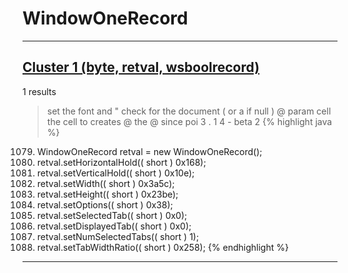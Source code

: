 # WindowOneRecord

***

## [Cluster 1 (byte, retval, wsboolrecord)](./1)
1 results
> set the font and " check for the document ( or a if null ) @ param cell the cell to creates @ the @ since poi 3 . 1 4 - beta 2 
{% highlight java %}
1079. WindowOneRecord retval = new WindowOneRecord();
1081. retval.setHorizontalHold(( short ) 0x168);
1082. retval.setVerticalHold(( short ) 0x10e);
1083. retval.setWidth(( short ) 0x3a5c);
1084. retval.setHeight(( short ) 0x23be);
1085. retval.setOptions(( short ) 0x38);
1086. retval.setSelectedTab(( short ) 0x0);
1087. retval.setDisplayedTab(( short ) 0x0);
1088. retval.setNumSelectedTabs(( short ) 1);
1089. retval.setTabWidthRatio(( short ) 0x258);
{% endhighlight %}

***

